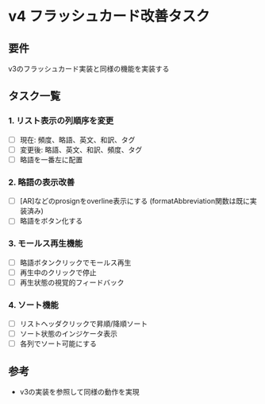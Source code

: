 # v4 フラッシュカード改善タスク

## 要件
v3のフラッシュカード実装と同様の機能を実装する

## タスク一覧

### 1. リスト表示の列順序を変更
- [ ] 現在: 頻度、略語、英文、和訳、タグ
- [ ] 変更後: 略語、英文、和訳、頻度、タグ
- [ ] 略語を一番左に配置

### 2. 略語の表示改善
- [ ] [AR]などのprosignをoverline表示にする (formatAbbreviation関数は既に実装済み)
- [ ] 略語をボタン化する

### 3. モールス再生機能
- [ ] 略語ボタンクリックでモールス再生
- [ ] 再生中のクリックで停止
- [ ] 再生状態の視覚的フィードバック

### 4. ソート機能
- [ ] リストヘッダクリックで昇順/降順ソート
- [ ] ソート状態のインジケータ表示
- [ ] 各列でソート可能にする

## 参考
- v3の実装を参照して同様の動作を実現

